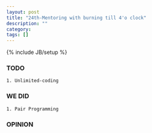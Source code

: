 ```yaml
---
layout: post
title: "24th-Mentoring with burning till 4'o clock"
description: ""
category: 
tags: []
---
```

{% include JB/setup %}
### TODO
	1. Unlimited-coding

### WE DID
	1. Pair Programming

### OPINION
